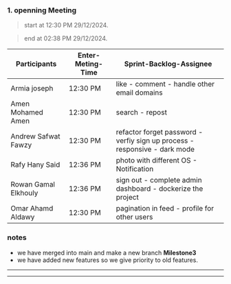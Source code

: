 ### 1. openning Meeting

> start at 12:30 PM 29/12/2024.

> end at 02:38 PM 29/12/2024.

| **Participants**     | **Enter-Meting-Time** | **Sprint-Backlog-Assignee**    | 
| -------------------- | --------------------- | ------------------------------ | 
| Armia joseph         |  12:30 PM              |               like - comment - handle other email domains          |                    |
| Amen Mohamed Amen    |  12:30 PM              | search - repost          |                    |
| Andrew Safwat Fawzy  |  12:30 PM              | refactor forget password - verfiy sign up process - responsive - dark mode |                    |
| Rafy Hany Said       |  12:36 PM              | photo with different OS - Notification            |                    |
| Rowan Gamal Elkhouly |  12:36 PM              | sign out - complete admin dashboard - dockerize the project                          |                    |
| Omar Ahamd Aldawy    |  12:30 PM              | pagination in feed - profile for other users                        |                    |


### notes
* we have merged into main and make a new branch **Milestone3**
* we have added new features so we give priority to old features.

---
---